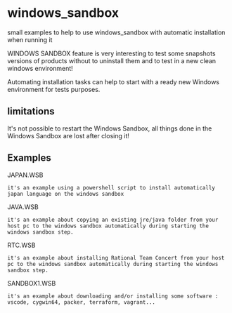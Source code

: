 # windows_sandbox

small examples to help to use windows_sandbox with automatic installation when running it

WINDOWS SANDBOX feature is very interesting to test some snapshots versions of products without to uninstall them and to test in a new clean windows environment!

Automating installation tasks can help to start with a ready new Windows environment for tests purposes.

## limitations

It's not possible to restart the Windows Sandbox, all things done in the Windows Sandbox are lost after closing it!

## Examples

JAPAN.WSB

    it's an example using a powershell script to install automatically japan language on the windows sandbox

JAVA.WSB

    it's an example about copying an existing jre/java folder from your host pc to the windows sandbox automatically during starting the windows sandbox step.

RTC.WSB

    it's an example about installing Rational Team Concert from your host pc to the windows sandbox automatically during starting the windows sandbox step.

SANDBOX1.WSB

    it's an example about downloading and/or installing some software : vscode, cygwin64, packer, terraform, vagrant...
